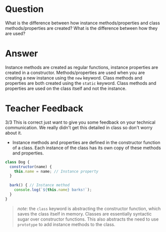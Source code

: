# Question

What is the difference between how instance methods/properties and class methods/properties are created? What is the difference between how they are used?

# Answer

Instance methods are created as regular functions, instance properties are created in a constructor. Methods/properties are used when you are creating a new instance using the `new` keyword. Class methods and properties are both created using the `static` keyword. Class methods and properties are used on the class itself and not the instance.

# Teacher Feedback
3/3
This is correct just want to give you some feedback on your technical communication. We really didn't get this detailed in class so don't worry about it.

- Instance methods and properties are defined in the constructor function of a class. Each instance of the class has its own copy of these methods and properties.

```js
class Dog {
  constructor(name) {
    this.name = name; // Instance property
  }
  
  bark() { // Instance method
    console.log(`${this.name} barks!`);
  }
}
```

>_note_: the `class` keyword is abstracting the constructor function, which saves  the class itself in memory. Classes are essentially syntactic sugar over constructor functions. This also abstracts the need to use `prototype` to add instance methods to the class.
